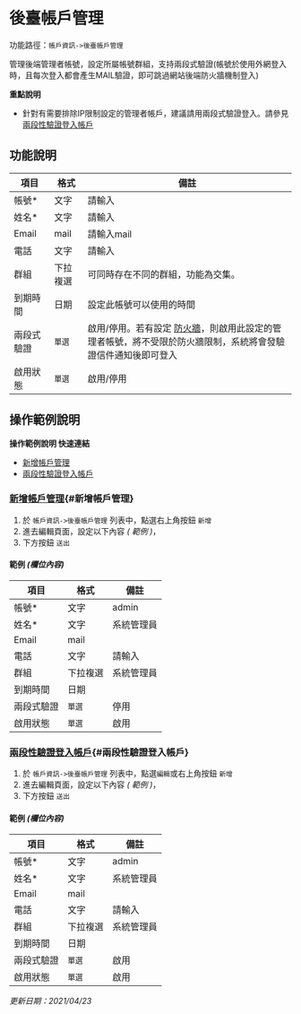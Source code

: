 # 後臺帳戶管理


功能路徑：`帳戶資訊->後臺帳戶管理` 

管理後端管理者帳號，設定所屬帳號群組，支持兩段式驗證(帳號於使用外網登入時，且每次登入都會產生MAIL驗證，即可跳過網站後端防火牆機制登入)

**重點說明**

* 針對有需要排除IP限制設定的管理者帳戶，建議請用兩段式驗證登入。請參見 [兩段性驗證登入帳戶](/guide/admin#兩段性驗證登入帳戶)


##  功能說明

| 項目 | 格式 | 備註 |
|---|---|---|
|帳號*|文字|請輸入|
|姓名*|文字|請輸入|
|Email|mail|請輸入mail|
|電話|文字|請輸入|
|群組|下拉複選|可同時存在不同的群組，功能為交集。|
|到期時間|日期|設定此帳號可以使用的時間|
|兩段式驗證|`單選`|啟用/停用。若有設定 [防火牆](/guide/firewall)，則啟用此設定的管理者帳號，將不受限於防火牆限制，系統將會發驗證信件通知後即可登入|
|啟用狀態|`單選`|啟用/停用|


##  操作範例說明

**操作範例說明 快速連結**

* [新增帳戶管理](/guide/admin#新增帳戶管理)
* [兩段性驗證登入帳戶](/guide/admin#兩段性驗證登入帳戶)

### [新增帳戶管理](/guide/admin#新增帳戶管理){#新增帳戶管理}

1. 於 `帳戶資訊->後臺帳戶管理` 列表中，點選右上角按鈕 `新增` 
2. 進去編輯頁面，設定以下內容 _( 範例 )_，
3. 下方按鈕 `送出`

#### 範例 _(欄位內容)_

| 項目 | 格式 | 備註 |
|---|---|---|
|帳號*|文字|admin|
|姓名*|文字|系統管理員|
|Email|mail||
|電話|文字|請輸入|
|群組|下拉複選|系統管理員|
|到期時間|日期||
|兩段式驗證|`單選`|停用|
|啟用狀態|`單選`|啟用|

### [兩段性驗證登入帳戶](/guide/admin#兩段性驗證登入帳戶){#兩段性驗證登入帳戶}


1. 於 `帳戶資訊->後臺帳戶管理` 列表中，點選`編輯`或右上角按鈕 `新增`
2. 進去編輯頁面，設定以下內容 _( 範例 )_，
3. 下方按鈕 `送出`

#### 範例 _(欄位內容)_

| 項目 | 格式 | 備註 |
|---|---|---|
|帳號*|文字|admin|
|姓名*|文字|系統管理員|
|Email|mail||
|電話|文字|請輸入|
|群組|下拉複選|系統管理員|
|到期時間|日期||
|兩段式驗證|`單選`|啟用|
|啟用狀態|`單選`|啟用|



_更新日期：2021/04/23_
